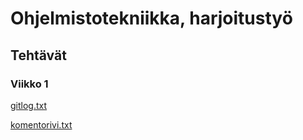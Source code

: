 # Ohjelmistotekniikka, harjoitustyö
## Tehtävät
### Viikko 1
[gitlog.txt](https://github.com/tuulipo/ot-harjoitustyo/blob/master/laskarit/viikko1/gitlog.txt)

[komentorivi.txt](https://github.com/tuulipo/ot-harjoitustyo/blob/master/laskarit/viikko1/komentorivi.txt)
